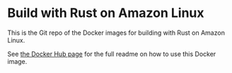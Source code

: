 # Build with Rust on Amazon Linux

This is the Git repo of the Docker images for building with Rust on Amazon Linux.

See [the Docker Hub page](https://hub.docker.com/r/ewbankkit/rust-amazonlinux) for the full readme on how to use this Docker image.

